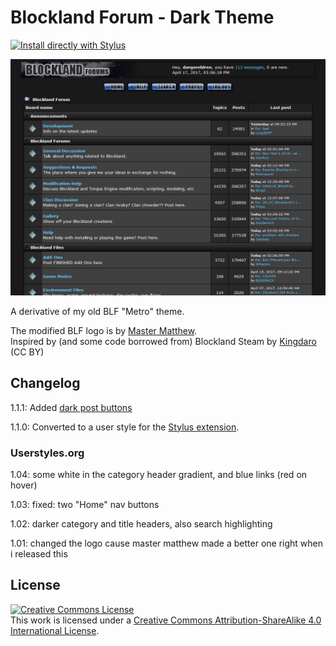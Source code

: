 # Blockland Forum - Dark Theme

[![Install directly with Stylus](https://img.shields.io/badge/Install%20directly%20with-Stylus-00adad.svg)](https://raw.githubusercontent.com/dargereldren/userstyles/master/Blockland%20Forum%20-%20Dark%20Theme/blf-dark-theme.user.css)

![With the style applied](141426_after.png)

A derivative of my old BLF "Metro" theme.

The modified BLF logo is by [Master Matthew](https://forum.blockland.us/index.php?topic=309244.msg9505084#msg9505084).  
Inspired by (and some code borrowed from) Blockland Steam by [Kingdaro](https://userstyles.org/users/127715) (CC BY)

## Changelog

1.1.1: Added [dark post buttons](https://forum.blockland.us/index.php?topic=309598.msg9520292#msg9520292)

1.1.0: Converted to a user style for the [Stylus extension](http://add0n.com/stylus.html).

### Userstyles.org

1.04: some white in the category header gradient, and blue links (red on hover)

1.03: fixed: two "Home" nav buttons

1.02: darker category and title headers, also search highlighting

1.01: changed the logo cause master matthew made a better one right when i released this

## License

[![Creative Commons License](https://i.creativecommons.org/l/by-sa/4.0/88x31.png)](http://creativecommons.org/licenses/by-sa/4.0/)  
This work is licensed under a [Creative Commons Attribution-ShareAlike 4.0 International License](http://creativecommons.org/licenses/by-sa/4.0/).